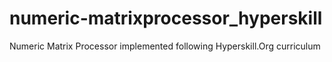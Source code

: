 # numeric-matrixprocessor_hyperskill
Numeric Matrix Processor implemented following Hyperskill.Org curriculum
